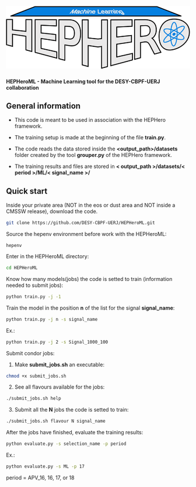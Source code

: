 # ![HEPHeroML](logoml.svg)

**HEPHeroML - Machine Learning tool for the DESY-CBPF-UERJ collaboration**

General information
-----------

* This code is meant to be used in association with the HEPHero framework.

* The training setup is made at the beginning of the file **train.py**.

* The code reads the data stored inside the **<output_path>/datasets** folder created by the tool **grouper.py** of the HEPHero framework.

* The training results and files are stored in **< output_path >/datasets/< period >/ML/< signal_name >/**


Quick start
-----------

Inside your private area (NOT in the eos or dust area and NOT inside a CMSSW release), download the code.  
```bash
git clone https://github.com/DESY-CBPF-UERJ/HEPHeroML.git
```

Source the hepenv environment before work with the HEPHeroML:
```
hepenv
```

Enter in the HEPHeroML directory:  
```bash
cd HEPHeroML
```

Know how many models(jobs) the code is setted to train (information needed to submit jobs):  
```bash
python train.py -j -1
```

Train the model in the position **n** of the list for the signal **signal_name**:  
```bash
python train.py -j n -s signal_name
```
Ex.:
```bash
python train.py -j 2 -s Signal_1000_100
```

Submit condor jobs:  
1. Make **submit_jobs.sh** an executable:  
```bash
chmod +x submit_jobs.sh
```   
2. See all flavours available for the jobs:  
```bash
./submit_jobs.sh help
```  
3. Submit all the **N** jobs the code is setted to train:  
```bash
./submit_jobs.sh flavour N signal_name
```  

After the jobs have finished, evaluate the training results:
```bash
python evaluate.py -s selection_name -p period
```
Ex.:
```bash
python evaluate.py -s ML -p 17
```
period = APV_16, 16, 17, or 18


